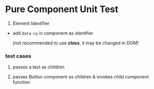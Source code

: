 # Pure Component Unit Test

1. Element Identifier

- add ```data-cy``` in component as identifier

  (not recommended to use ***class***, it may be changed in DOM)


### test cases

1. passes a text as children

2. passes Button component as children & invokes child component function